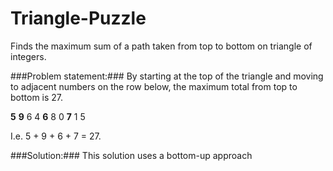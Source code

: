 # Triangle-Puzzle
Finds the maximum sum of a path taken from top to bottom on triangle of integers. 

###Problem statement:###
By starting at the top of the triangle and moving to adjacent numbers on the row below, the maximum total from top to bottom is 27.

**5**
**9**  6
4  **6**  8
0  **7**  1   5

I.e. 5 + 9 + 6 + 7 = 27.


###Solution:###
This solution uses a bottom-up approach

